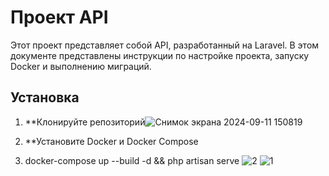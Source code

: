 
# Проект API

Этот проект представляет собой API, разработанный на Laravel. В этом документе представлены инструкции по настройке проекта, запуску Docker и выполнению миграций.

## Установка

1. **Клонируйте репозиторий![Снимок экрана 2024-09-11 150819](https://github.com/user-attachments/assets/6e6be030-bd12-4912-90ac-36f10bcf406c)

2. **Установите  Docker и Docker Compose
3.  docker-compose up --build -d && php artisan serve 
![2](https://github.com/user-attachments/assets/dd8f3cd0-504f-4929-8360-ccd8ee3cd3ad)
![1](https://github.com/user-attachments/assets/11adb787-0453-486a-9054-719e37cc7bc2)
